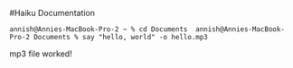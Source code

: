 #Haiku Documentation

`
annish@Annies-MacBook-Pro-2 ~ % cd Documents 
annish@Annies-MacBook-Pro-2 Documents % say "hello, world" -o hello.mp3
`

mp3 file worked! 